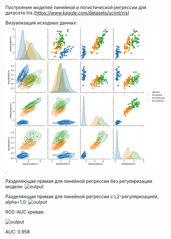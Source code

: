 Построение моделей линейной и логистической регрессии для датасета Iris (https://www.kaggle.com/datasets/uciml/iris)

Визуализация исходных данных:
![Визуализация исходных данных датасета](data.png).

Разделяющая прямая для линейной регрессии без регуляризации модели:
![output](https://github.com/user-attachments/assets/bf1cd8a3-967f-4e78-9c04-96e7a0d4067b)

Разделяющая прямая для линейной регрессии с L2-регуляризацией, alpha=1.0:
![output](https://github.com/user-attachments/assets/115f0e89-0c7b-49a8-ac12-c7a334a6e090)

ROC-AUC кривая:

![output](https://github.com/user-attachments/assets/b14477f1-1c33-4b2f-bac2-694ff6fcb5c0)

AUC: 0.958

